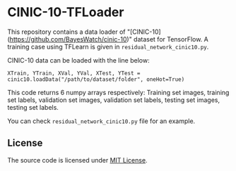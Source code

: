# CINIC-10-TFLoader

This repository contains a data loader of "[CINIC-10] (https://github.com/BayesWatch/cinic-10)" dataset for TensorFlow. A training case using TFLearn is given in `residual_network_cinic10.py`.

CINIC-10 data can be loaded with the line below:
```
XTrain, YTrain, XVal, YVal, XTest, YTest = cinic10.loadData("/path/to/dataset/folder", oneHot=True)
```

This code returns 6 numpy arrays respectively: Training set images, training set labels, validation set images, validation set labels, testing set images, testing set labels.

You can check `residual_network_cinic10.py` file for an example.


## License
The source code is licensed under [MIT License](./LICENSE).

